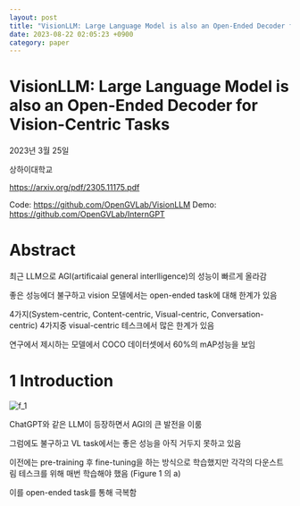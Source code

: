 ```yaml
---
layout: post
title: "VisionLLM: Large Language Model is also an Open-Ended Decoder for Vision-Centric Tasks"
date: 2023-08-22 02:05:23 +0900
category: paper
---
```


# VisionLLM: Large Language Model is also an Open-Ended Decoder for Vision-Centric Tasks

2023년 3월 25일 

상하이대학교

https://arxiv.org/pdf/2305.11175.pdf

Code: https://github.com/OpenGVLab/VisionLLM
Demo: https://github.com/OpenGVLab/InternGPT



# Abstract

최근 LLM으로 AGI(artificaial general interlligence)의 성능이 빠르게 올라감 

좋은 성능에더 불구하고 vision 모델에서는  open-ended task에 대해 한계가 있음 

4가지(System-centric, Content-centric, Visual-centric, Conversation-centric) 4가지중 visual-centric 테스크에서 많은 한계가 있음 

연구에서 제시하는 모델에서 COCO 데이터셋에서 60%의 mAP성능을 보임 



# 1 Introduction

![f_1](F:\code\whtngus.github.io\img\2023\VisionLLM_Large_Language_Model_is_also_an_Open-Ended_Decoder_for_Vision-Centric_Tasks\f_1.PNG)

ChatGPT와 같은 LLM이 등장하면서 AGI의 큰 발전을 이룸 

그럼에도 불구하고 VL task에서는 좋은 성능을 아직 거두지 못하고 있음 

이전에는 pre-training 후 fine-tuning을 하는 방식으로 학습했지만 각각의 다운스트림 테스크를 위해 매번 학습해야 했음 (Figure 1 의 a)

이를 open-ended task를 통해 극복함





